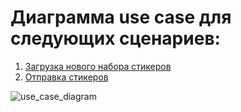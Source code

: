 # Диаграмма use case для следующих сценариев:
1. [Загрузка нового набора стикеров](https://github.com/mai-re-course/uc-univercity-chat-midas16/master/download_stickers.md "Загрузка нового набора стикеров")  
2. [Отправка стикеров](https://github.com/polinanov/use-case-and-diagram/blob/master/send_stickers.md "Отправка стикеров")  

![use_case_diagram](http://www.plantuml.com/plantuml/png/VP112i8m44NtESLVraKyWBYew0t40yHqhC6ObCcKLiIx6nNKbkhsl_S7_fH934jxzihJGI0HxEgZe79CLbmCobY9Z5qYXjh7DbI6BrWrZNVMF8M7Q4Bj2LU5bwWrYYs52acSFH6dsJVPn2xuQ8Pq8iLoZcBDP8GGgFk01QYNV3xzwRrZwbqcePweuqTVwy50ZCUCXPigCyzFl0C0 "Диаграмма use case")




